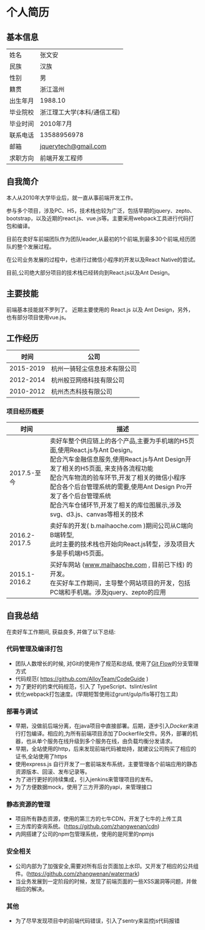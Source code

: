# 个人简历

##  基本信息
| | |
|-|-|
|姓名|张文安|
|民族|汉族|
|性别|男|
|籍贯|浙江温州|
|出生年月 | 1988.10|
|毕业院校 | 浙江理工大学(本科/通信工程)|
|毕业时间 | 2010年7月|
|联系电话 | 13588956978|
|邮箱 | jquerytech@gmail.com|
|求职方向 | 前端开发工程师|

## 自我简介
本人从2010年大学毕业后，就一直从事前端开发工作。

参与多个项目，涉及PC、H5，技术栈也较为广泛，包括早期的jquery、zepto、bootstrap，以及近期的react.js、vue.js等。主要采用webpack工具进行代码打包和编译。

目前在卖好车前端团队作为团队leader,从最初的1个前端,到最多30个前端,经历团队的整个发展过程。

在公司业务发展的过程中，也进行过微信小程序的开发以及React Native的尝试。

目前,公司绝大部分项目的技术栈已经转向到React.js以及Ant Design。

## 主要技能
前端基本技能就不罗列了。
近期主要使用的 React.js 以及 Ant Design，另外，也有部分项目使用vue.js。

## 工作经历
|时间|公司|
|-|-|
|2015-2019|杭州一骑轻尘信息技术有限公司|
|2012-2014|杭州般豆网络科技有限公司|
|2010-2012|杭州杰杰科技有限公司|

### 项目经历概要
|时间|描述|
|-|-|
|2017.5-至今|卖好车整个供应链上的各个产品,主要为手机端的H5页面,使用React.js与Ant Design。<br/>配合汽车金融信息服务,使用React.js与Ant Design开发了相关的H5页面, 来支持各流程功能<br/>配合汽车物流的验车环节,开发了相关的微信小程序<br/>配合各个后台管理系统的需要,使用Ant Design Pro开发了各个后台管理系统<br/>配合汽车仓储环节,开发了相关的库位图展示,涉及svg、d3.js、canvas等相关的技术|
|2016.2-2017.5 |卖好车的开发( b.maihaoche.com )期间公司从C端向B端转型,<br/>此时主要的技术栈也开始向React.js转型，涉及项目大多是手机端H5页面。|
|2015.1-2016.2 |买好车网站 (www.maihaoche.com , 目前已下线) 的开发。<br/>在买好车工作期间，主导整个网站项目的开发，包括PC端和手机端。涉及jquery、zepto的应用|

## 自我总结
在卖好车工作期间, 获益良多, 并做了以下总结:

### 代码管理及编译打包
*   团队人数增长的时候, 对Git的使用作了规范和总结, 使用了[Git Flow](https://github.com/zhangwenan/front-end-skills/blob/master/git/git-flow.md)的分支管理方式
*   代码规范( https://github.com/AlloyTeam/CodeGuide )
*   为了更好的约束代码规范，引入了 TypeScript、tslint/eslint
*   优化webpack打包速度。(早期短暂使用过grunt/gulp/fis等打包工具)

### 部署与调试
*   早期，没做前后端分离，在java项目中直接部署。后期，逐步引入*Docker*来进行打包编译。相应的,为所有前端项目添加了Dockerfile文件。另外，部署的机器，也从单个服务在线升级到多个服务在线，由负载均衡分发请求。
*   早期，全站使用的http，后来发现前端代码被劫持，就建议公司购买了相应的证书,全站使用了https
*   使用express.js 自行开发了一套前端发布系统，主要管理各个前端应用的静态资源版本、回滚、发布记录等。
*   为了进行更好的持续集成，引入jenkins来管理项目的发布。
*   为了方便数据mock，使用了三方开源的yapi，来管理接口

### 静态资源的管理
*   项目所有静态资源，使用的第三方的七牛CDN，开发了七牛的上传工具
*   三方库的查询系统。(https://github.com/zhangwenan/cdn)
*   内网搭建了公司的npm包管理系统，使用的是阿里的npmjs

### 安全相关
*   公司内部为了加强安全,需要对所有后台页面加上水印。又开发了相应的公共组件。(https://github.com/zhangwenan/watermark)
*   当业务发展到一定阶段的时候，发现了前端页面的一些XSS漏洞等问题，并做相应的解决。

### 其他
*   为了尽早发现项目中的前端代码错误，引入了sentry来监控js代码报错
